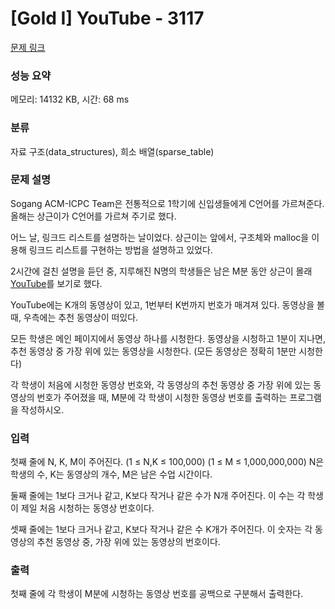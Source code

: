 # [Gold I] YouTube - 3117 

[문제 링크](https://www.acmicpc.net/problem/3117) 

### 성능 요약

메모리: 14132 KB, 시간: 68 ms

### 분류

자료 구조(data_structures), 희소 배열(sparse_table)

### 문제 설명

<p>Sogang ACM-ICPC Team은 전통적으로 1학기에 신입생들에게 C언어를 가르쳐준다. 올해는 상근이가 C언어를 가르쳐 주기로 했다.</p>

<p>어느 날, 링크드 리스트를 설명하는 날이었다. 상근이는 앞에서, 구조체와 malloc을 이용해 링크드 리스트를 구현하는 방법을 설명하고 있었다.</p>

<p>2시간에 걸친 설명을 듣던 중, 지루해진 N명의 학생들은 남은 M분 동안 상근이 몰래 <a href="https://www.youtube.com/">YouTube</a>를 보기로 했다.</p>

<p>YouTube에는 K개의 동영상이 있고, 1번부터 K번까지 번호가 매겨져 있다. 동영상을 볼 때, 우측에는 추천 동영상이 떠있다.</p>

<p>모든 학생은 메인 페이지에서 동영상 하나를 시청한다. 동영상을 시청하고 1분이 지나면, 추천 동영상 중 가장 위에 있는 동영상을 시청한다. (모든 동영상은 정확히 1분만 시청한다)</p>

<p>각 학생이 처음에 시청한 동영상 번호와, 각 동영상의 추천 동영상 중 가장 위에 있는 동영상의 번호가 주어졌을 때, M분에 각 학생이 시청한 동영상 번호를 출력하는 프로그램을 작성하시오.</p>

### 입력 

 <p>첫째 줄에 N, K, M이 주어진다. (1 ≤ N,K ≤ 100,000) (1 ≤  M ≤  1,000,000,000) N은 학생의 수, K는 동영상의 개수, M은 남은 수업 시간이다.</p>

<p>둘째 줄에는 1보다 크거나 같고, K보다 작거나 같은 수가 N개 주어진다. 이 수는 각 학생이 제일 처음 시청하는 동영상 번호이다.</p>

<p>셋째 줄에는 1보다 크거나 같고, K보다 작거나 같은 수 K개가 주어진다. 이 숫자는 각 동영상의 추천 동영상 중, 가장 위에 있는 동영상의 번호이다.</p>

### 출력 

 <p>첫째 줄에 각 학생이 M분에 시청하는 동영상 번호를 공백으로 구분해서 출력한다.</p>

